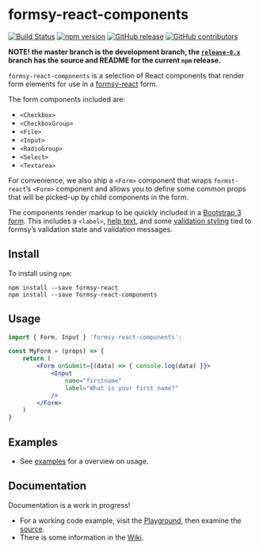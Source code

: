 # formsy-react-components

[![Build Status](https://travis-ci.org/twisty/formsy-react-components.svg?branch=master)](https://travis-ci.org/twisty/formsy-react-components)
[![npm version](https://badge.fury.io/js/formsy-react-components.svg)](https://badge.fury.io/js/formsy-react-components)
[![GitHub release](https://img.shields.io/github/release/twisty/formsy-react-components.svg)](https://github.com/twisty/formsy-react-components/releases)
[![GitHub contributors](https://img.shields.io/github/contributors/twisty/formsy-react-components.svg)](https://github.com/twisty/formsy-react-components/contributors)

**NOTE! the master branch is the development branch, the [`release-0.x`](https://github.com/twisty/formsy-react-components/tree/release-0.x) branch has the source and README for the current `npm` release.**

`formsy-react-components` is a selection of React components that render form elements for use in a [formsy-react](https://github.com/christianalfoni/formsy-react) form.

The form components included are:

* `<Checkbox>`
* `<CheckboxGroup>`
* `<File>`
* `<Input>`
* `<RadioGroup>`
* `<Select>`
* `<Textarea>`

For convenience, we also ship a `<Form>` component that wraps `formst-react`’s `<Form>` component and allows you to define some common props that will be picked-up by child components in the form.

The components render markup to be quickly included in a [Bootstrap 3 form](http://getbootstrap.com/css/#forms). This includes a `<label>`, [help text](http://getbootstrap.com/css/#forms-help-text), and some [validation styling](http://getbootstrap.com/css/#forms-control-validation) tied to formsy’s validation state and validation messages.

## Install

To install using `npm`:

```
npm install --save formsy-react
npm install --save formsy-react-components
```

## Usage

```jsx
import { Form, Input } 'formsy-react-components';

const MyForm = (props) => {
    return (
        <Form onSubmit={(data) => { console.log(data) }}>
            <Input
                name="firstname"
                label="What is your first name?"
            />
        </Form>
    )
}
```

## Examples

* See [examples](./examples/) for a overview on usage.

## Documentation

Documentation is a work in progress!

* For a working code example, visit the [Playground](http://twisty.github.io/formsy-react-components/playground/), then examine the [source](https://github.com/twisty/formsy-react-components/tree/19c0577ecda7e6b3452c85aa31a7170b34b87709/playground).
* There is some information in the [Wiki](https://github.com/twisty/formsy-react-components/wiki).
